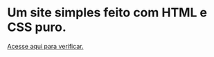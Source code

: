 # Um site simples feito com HTML e CSS puro.
<a href="https://lupescoder.github.io/pascoa/">Acesse aqui para verificar.</a>
